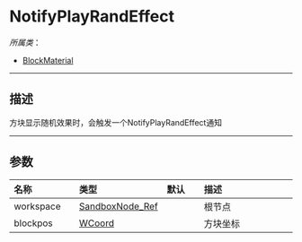 # NotifyPlayRandEffect

*所属类*：
* [BlockMaterial](/Api/Classes/Build/BlockMaterial.md)
------------------------------------------------------------------------------------------
## 描述

方块显示随机效果时，会触发一个NotifyPlayRandEffect通知

------------------------------------------------------------------------------------------
## 参数

|<div style="width:100px">名称</div>|<div style="width:100px">类型</div>|<div style="width:50px">默认</div>|<div style="width:350px">描述</div>|
|:---|:---|:---|:---|
|workspace|[SandboxNode_Ref](/Api/DataType/SandboxNode_Ref.md)||根节点|
|blockpos|[WCoord](/Api/DataType/WCoord.md)||方块坐标|
